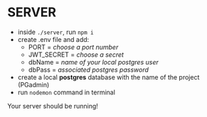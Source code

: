# SERVER

- inside ```./server```, run ```npm i```
- create .env file and add:
  - PORT = *choose a port number*
  - JWT_SECRET = *choose a secret*
  - dbName = *name of your local postgres user*
  - dbPass = *associated postgres password*
- create a local **postgres** database with the name of the project (PGadmin)
- run ```nodemon``` command in terminal

Your server should be running! 
